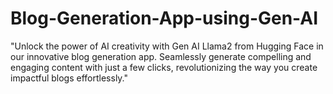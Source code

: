 # Blog-Generation-App-using-Gen-AI
"Unlock the power of AI creativity with Gen AI Llama2 from Hugging Face in our innovative blog generation app. Seamlessly generate compelling and engaging content with just a few clicks, revolutionizing the way you create impactful blogs effortlessly."
